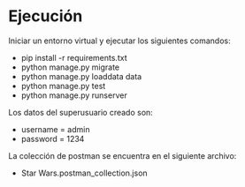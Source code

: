 
# Ejecución

Iniciar un entorno virtual y ejecutar los siguientes comandos:

- pip install -r requirements.txt
- python manage.py migrate
- python manage.py loaddata data
- python manage.py test
- python manage.py runserver

Los datos del superusuario creado son:
- username = admin
- password = 1234

La colección de postman se encuentra en el siguiente archivo:
- Star Wars.postman_collection.json